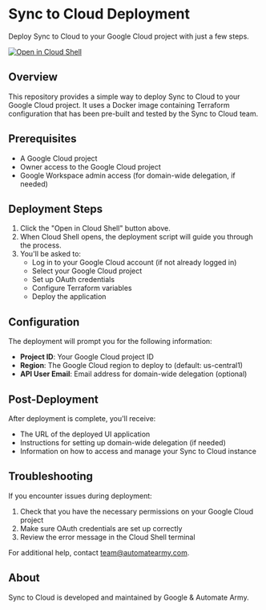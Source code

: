 # Sync to Cloud Deployment

Deploy Sync to Cloud to your Google Cloud project with just a few steps.

[![Open in Cloud Shell](https://gstatic.com/cloudssh/images/open-btn.svg)](https://ssh.cloud.google.com/cloudshell/editor?cloudshell_git_repo=https://github.com/automatearmy/sync-to-cloud-deploy&cloudshell_tutorial=README.md)

## Overview

This repository provides a simple way to deploy Sync to Cloud to your Google Cloud project. It uses a Docker image containing Terraform configuration that has been pre-built and tested by the Sync to Cloud team.

## Prerequisites

- A Google Cloud project
- Owner access to the Google Cloud project
- Google Workspace admin access (for domain-wide delegation, if needed)

## Deployment Steps

1. Click the "Open in Cloud Shell" button above.
2. When Cloud Shell opens, the deployment script will guide you through the process.
3. You'll be asked to:
   - Log in to your Google Cloud account (if not already logged in)
   - Select your Google Cloud project
   - Set up OAuth credentials
   - Configure Terraform variables
   - Deploy the application

## Configuration

The deployment will prompt you for the following information:

- **Project ID**: Your Google Cloud project ID
- **Region**: The Google Cloud region to deploy to (default: us-central1)
- **API User Email**: Email address for domain-wide delegation (optional)

## Post-Deployment

After deployment is complete, you'll receive:

- The URL of the deployed UI application
- Instructions for setting up domain-wide delegation (if needed)
- Information on how to access and manage your Sync to Cloud instance

## Troubleshooting

If you encounter issues during deployment:

1. Check that you have the necessary permissions on your Google Cloud project
2. Make sure OAuth credentials are set up correctly
3. Review the error message in the Cloud Shell terminal

For additional help, contact team@automatearmy.com.

## About

Sync to Cloud is developed and maintained by Google & Automate Army.

